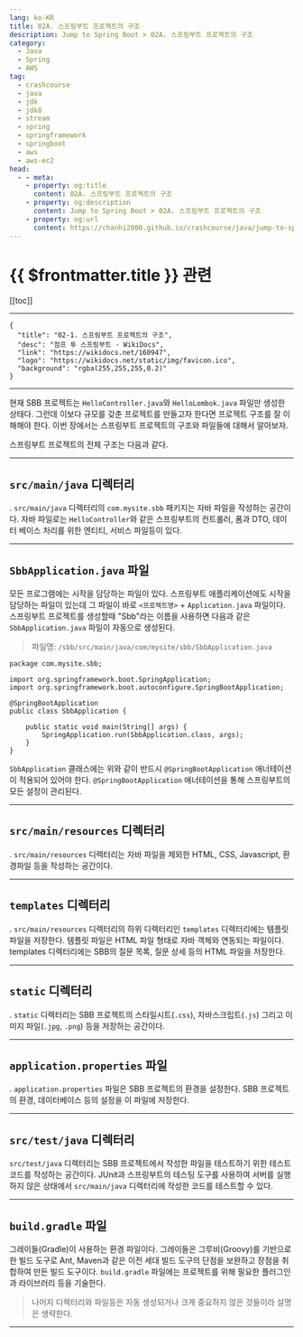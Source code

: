 ```yaml
---
lang: ko-KR
title: 02A. 스프링부트 프로젝트의 구조
description: Jump to Spring Boot > 02A. 스프링부트 프로젝트의 구조
category:
  - Java
  - Spring
  - AWS
tag: 
  - crashcourse
  - java
  - jdk
  - jdk8
  - stream
  - spring
  - springframework
  - springboot
  - aws
  - aws-ec2
head:
  - - meta:
    - property: og:title
      content: 02A. 스프링부트 프로젝트의 구조
    - property: og:description
      content: Jump to Spring Boot > 02A. 스프링부트 프로젝트의 구조
    - property: og:url
      content: https://chanhi2000.github.io/crashcourse/java/jump-to-spring-boot/02A.html
---
```


# {{ $frontmatter.title }} 관련

[[toc]]

---

```component VPCard
{
  "title": "02-1. 스프링부트 프로젝트의 구조",
  "desc": "점프 투 스프링부트 - WikiDocs",
  "link": "https://wikidocs.net/160947",
  "logo": "https://wikidocs.net/static/img/favicon.ico",
  "background": "rgba(255,255,255,0.2)"
}
```

---

현재 SBB 프로젝트는 <FontIcon icon="fa-brands fa-java"/>`HelloController.java`와 <FontIcon icon="fa-brands fa-java"/>`HelloLombok.java` 파일만 생성한 상태다. 그런데 이보다 규모를 갖춘 프로젝트를 만들고자 한다면 프로젝트 구조를 잘 이해해야 한다. 이번 장에서는 스프링부트 프로젝트의 구조와 파일들에 대해서 알아보자.

스프링부트 프로젝트의 전체 구조는 다음과 같다.

---

## <FontIcon icon="fas fa-folder-open"/> `src/main/java` 디렉터리

.<FontIcon icon="fas fa-folder-open"/> `src/main/java` 디렉터리의 `com.mysite.sbb` 패키지는 자바 파일을 작성하는 공간이다. 자바 파일로는 `HelloController`와 같은 스프링부트의 컨트롤러, 폼과 DTO, 데이터 베이스 처리를 위한 엔티티, 서비스 파일등이 있다.

---

## <FontIcon icon="fa-brands fa-java"/> `SbbApplication.java` 파일

모든 프로그램에는 시작을 담당하는 파일이 있다. 스프링부트 애플리케이션에도 시작을 담당하는 파일이 있는데 그 파일이 바로 `<프로젝트명>` + `Application.java` 파일이다. 스프링부트 프로젝트를 생성할때 "Sbb"라는 이름을 사용하면 다음과 같은 <FontIcon icon="fa-brands fa-java"/>`SbbApplication.java` 파일이 자동으로 생성된다.

> 파일명: <FontIcon icon="fas fa-folder-open"/>`/sbb/src/main/java/com/mysite/sbb/`<FontIcon icon="fa-brands fa-java"/>`SbbApplication.java`

```java{5}
package com.mysite.sbb;

import org.springframework.boot.SpringApplication;
import org.springframework.boot.autoconfigure.SpringBootApplication;

@SpringBootApplication
public class SbbApplication {

    public static void main(String[] args) {
        SpringApplication.run(SbbApplication.class, args);
    }
}
```

`SbbApplication` 클래스에는 위와 같이 반드시 `@SpringBootApplication` 애너테이션이 적용되어 있어야 한다. `@SpringBootApplication` 애너테이션을 통해 스프링부트의 모든 설정이 관리된다.

---

## <FontIcon icon="fas fa-folder-open"/> `src/main/resources` 디렉터리

.<FontIcon icon="fas fa-folder-open"/> `src/main/resources` 디렉터리는 자바 파일을 제외한 HTML, CSS, Javascript, 환경파일 등을 작성하는 공간이다.

---

## <FontIcon icon="fas fa-folder-open"/> `templates` 디렉터리

.<FontIcon icon="fas fa-folder-open"/> `src/main/resources` 디렉터리의 하위 디렉터리인 <FontIcon icon="fas fa-folder-open"/> `templates` 디렉터리에는 템플릿 파일을 저장한다. 템플릿 파일은 HTML 파일 형태로 자바 객체와 연동되는 파일이다. templates 디렉터리에는 SBB의 질문 목록, 질문 상세 등의 HTML 파일을 저장한다.

---

## <FontIcon icon="fas fa-folder-open"/> `static` 디렉터리

.<FontIcon icon="fas fa-folder-open"/> `static` 디렉터리는 SBB 프로젝트의 스타일시트(`.css`), 자바스크립트(`.js`) 그리고 이미지 파일(`.jpg`, `.png`) 등을 저장하는 공간이다.

---

## <FontIcon icon="fas fa-file-lines"/> `application.properties` 파일

.<FontIcon icon="fas fa-file-lines"/> `application.properties` 파일은 SBB 프로젝트의 환경을 설정한다. SBB 프로젝트의 환경, 데이터베이스 등의 설정을 이 파일에 저장한다.

---

## <FontIcon icon="fas fa-folder-open"/> `src/test/java` 디렉터리

<FontIcon icon="fas fa-folder-open"/> `src/test/java` 디렉터리는 SBB 프로젝트에서 작성한 파일을 테스트하기 위한 테스트 코드를 작성하는 공간이다. JUnit과 스프링부트의 테스팅 도구를 사용하여 서버를 실행하지 않은 상태에서 <FontIcon icon="fas fa-folder-open"/> `src/main/java` 디렉터리에 작성한 코드를 테스트할 수 있다.

---

## <FontIcon icon="iconfont icon-engine"/> `build.gradle` 파일

그레이들(Gradle)이 사용하는 환경 파일이다. 그레이들은 그루비(Groovy)를 기반으로 한 빌드 도구로 Ant, Maven과 같은 이전 세대 빌드 도구의 단점을 보완하고 장점을 취합하여 만든 빌드 도구이다. <FontIcon icon="iconfont icon-engine"/> `build.gradle` 파일에는 프로젝트를 위해 필요한 플러그인과 라이브러리 등을 기술한다.

> 나머지 디렉터리와 파일등은 자동 생성되거나 크게 중요하지 않은 것들이라 설명은 생략한다.

---

<TagLinks />